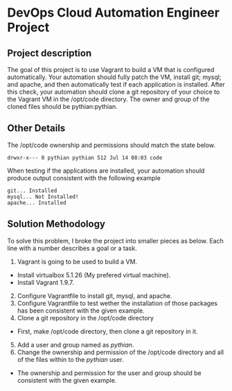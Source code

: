 # DevOps Cloud Automation Engineer Project

## Project description

The goal of this project is to use Vagrant to build a VM that is configured automatically.  Your automation should fully patch the VM, install git; mysql; and apache, and then automatically test if each application is installed.  After this check, your automation should clone a git repository of your choice to the Vagrant VM in the /opt/code directory.  The owner and group of the cloned files should be pythian:pythian.

## Other Details

The /opt/code ownership and permissions should match the state below.

```
drwxr-x--- 0 pythian pythian 512 Jul 14 08:03 code
```

When testing if the applications are installed, your automation should produce output consistent with the following example

```
git... Installed
mysql... Not Installed!
apache... Installed
```
## Solution Methodology

To solve this problem, I broke the project into smaller pieces as below. Each line with a number describes a goal or a task. 

1. Vagrant is going to be used to build a VM.
  * Install virtualbox 5.1.26 (My prefered virtual machine).
  * Install Vagrant 1.9.7.
2. Configure Vagrantfile to install git, mysql, and apache.
3. Configure Vagrantfile to test wether the installation of those packages has been consistent with the given example.
4. Clone a git repository in the /opt/code directory
  * First, make /opt/code directory, then clone a git repository in it. 
5. Add a user and group named as *pythian*.
6. Change the ownership and permission of the /opt/code directory and all of the files within to the *pythian* user. 
  * The ownership and permission for the user and group should be consistent with the given example.


  

